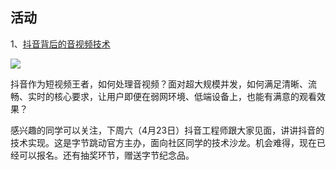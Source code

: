 ## 活动

1、[抖音背后的音视频技术](https://www.bagevent.com/event/8134656?bag_track=1)

![](https://cdn.beekka.com/blogimg/asset/220204/bg2022041211.webp)

抖音作为短视频王者，如何处理音视频？面对超大规模并发，如何满足清晰、流畅、实时的核心要求，让用户即便在弱网环境、低端设备上，也能有满意的观看效果？

感兴趣的同学可以关注，下周六（4月23日）抖音工程师跟大家见面，讲讲抖音的技术实现。这是字节跳动官方主办，面向社区同学的技术沙龙。机会难得，现在已经可以报名。还有抽奖环节，赠送字节纪念品。
